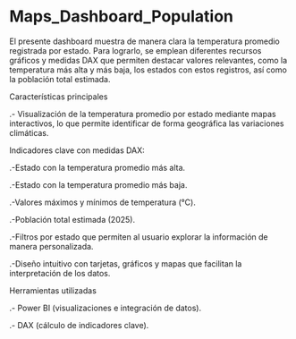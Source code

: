 # Maps_Dashboard_Population

El presente dashboard muestra de manera clara la temperatura promedio registrada por estado. Para lograrlo, se emplean diferentes recursos gráficos y medidas DAX que permiten destacar valores relevantes, como la temperatura más alta y más baja, los estados con estos registros, así como la población total estimada.

Características principales

.- Visualización de la temperatura promedio por estado mediante mapas interactivos, lo que permite identificar de forma geográfica las variaciones climáticas.

Indicadores clave con medidas DAX:

.-Estado con la temperatura promedio más alta.

.-Estado con la temperatura promedio más baja.

.-Valores máximos y mínimos de temperatura (°C).

.-Población total estimada (2025).

.-Filtros por estado que permiten al usuario explorar la información de manera personalizada.

.-Diseño intuitivo con tarjetas, gráficos y mapas que facilitan la interpretación de los datos.

Herramientas utilizadas

.- Power BI (visualizaciones e integración de datos).

.- DAX (cálculo de indicadores clave).
